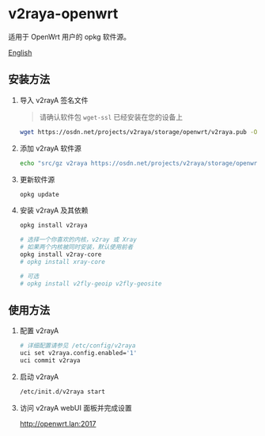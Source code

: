 # v2raya-openwrt

适用于 OpenWrt 用户的 opkg 软件源。

[English](README.md)

## 安装方法

1. 导入 v2rayA 签名文件

   > 请确认软件包 `wget-ssl` 已经安装在您的设备上

   ```sh
   wget https://osdn.net/projects/v2raya/storage/openwrt/v2raya.pub -O /etc/opkg/keys/94cc2a834fb0aa03
   ```

2. 添加 v2rayA 软件源

   ```sh
   echo "src/gz v2raya https://osdn.net/projects/v2raya/storage/openwrt/$(. /etc/openwrt_release && echo "$DISTRIB_ARCH")" | tee -a "/etc/opkg/customfeeds.conf"
   ```

3. 更新软件源

   ```sh
   opkg update
   ```

4. 安装 v2rayA 及其依赖

   ```sh
   opkg install v2raya

   # 选择一个你喜欢的内核，v2ray 或 Xray
   # 如果两个内核被同时安装，默认使用前者
   opkg install v2ray-core
   # opkg install xray-core

   # 可选
   # opkg install v2fly-geoip v2fly-geosite
   ```

## 使用方法

1. 配置 v2rayA

   ```sh
   # 详细配置请参见 /etc/config/v2raya
   uci set v2raya.config.enabled='1'
   uci commit v2raya
   ```

2. 启动 v2rayA

   ```sh
   /etc/init.d/v2raya start
   ```

3. 访问 v2rayA webUI 面板并完成设置

   http://openwrt.lan:2017
